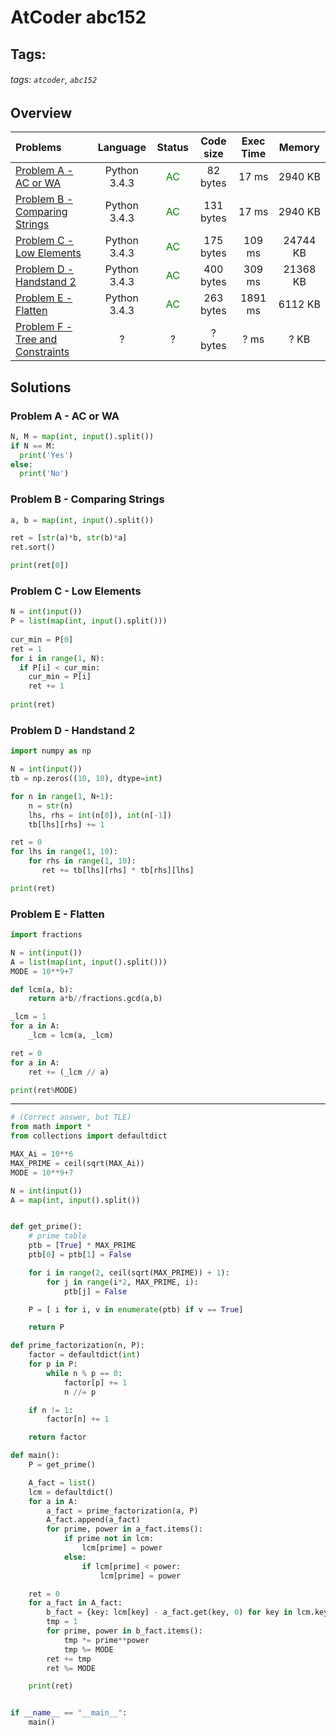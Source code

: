 # AtCoder abc152

## Tags:
###### tags: `atcoder`, `abc152`

## Overview
| Problems | Language  | Status | Code size | Exec Time | Memory |  
| :-------- | :--------: | :--------: | :--------: | :--------: | :--------: |
| [Problem A - AC or WA](https://atcoder.jp/contests/abc152/tasks/abc152_a) | Python 3.4.3 | <span style="color:green">AC</span> |   82 bytes |  17 ms | 2940  KB |
| [Problem B - Comparing Strings](https://atcoder.jp/contests/abc152/tasks/abc152_b) | Python 3.4.3 | <span style="color:green">AC</span> |   131 bytes |  17  ms | 2940 KB |
| [Problem C - Low Elements](https://atcoder.jp/contests/abc152/tasks/abc152_c) | Python 3.4.3 | <span style="color:green">AC</span> |   175 bytes |   109 ms | 24744  KB |
| [Problem D - Handstand 2](https://atcoder.jp/contests/abc152/tasks/abc152_d) | Python 3.4.3 | <span style="color:green">AC</span> |  400 bytes | 309 ms |  21368 KB |
| [Problem E - Flatten](https://atcoder.jp/contests/abc152/tasks/abc152_e) | Python 3.4.3 | <span style="color:green"> AC </span> | 263 bytes | 1891 ms | 6112 KB |
| [Problem F - Tree and Constraints](https://atcoder.jp/contests/abc152/tasks/abc152_f) | ? | ? | ? bytes | ? ms | ? KB |


## Solutions
### Problem A - AC or WA 
```python
N, M = map(int, input().split())
if N == M:
  print('Yes')
else:
  print('No')
```

### Problem B - Comparing Strings 
```python
a, b = map(int, input().split())

ret = [str(a)*b, str(b)*a]
ret.sort()

print(ret[0])
```

### Problem C - Low Elements 
```python
N = int(input())
P = list(map(int, input().split()))
 
cur_min = P[0]
ret = 1
for i in range(1, N):
  if P[i] < cur_min:
    cur_min = P[i]
    ret += 1
 
print(ret)
```

### Problem D - Handstand 2 
```python
import numpy as np

N = int(input())
tb = np.zeros((10, 10), dtype=int)

for n in range(1, N+1):
    n = str(n)
    lhs, rhs = int(n[0]), int(n[-1])
    tb[lhs][rhs] += 1

ret = 0
for lhs in range(1, 10):
    for rhs in range(1, 10):
       ret += tb[lhs][rhs] * tb[rhs][lhs]

print(ret) 
```

### Problem E - Flatten
```python
import fractions 

N = int(input())
A = list(map(int, input().split()))
MODE = 10**9+7

def lcm(a, b):
    return a*b//fractions.gcd(a,b)

_lcm = 1
for a in A:
    _lcm = lcm(a, _lcm)

ret = 0
for a in A:
    ret += (_lcm // a)

print(ret%MODE)
```

---

```python
# (Correct answer, but TLE) 
from math import *
from collections import defaultdict

MAX_Ai = 10**6
MAX_PRIME = ceil(sqrt(MAX_Ai))
MODE = 10**9+7

N = int(input())
A = map(int, input().split())


def get_prime():
    # prime table
    ptb = [True] * MAX_PRIME
    ptb[0] = ptb[1] = False

    for i in range(2, ceil(sqrt(MAX_PRIME)) + 1):
        for j in range(i*2, MAX_PRIME, i):
            ptb[j] = False

    P = [ i for i, v in enumerate(ptb) if v == True]

    return P

def prime_factorization(n, P):
    factor = defaultdict(int)
    for p in P:
        while n % p == 0:
            factor[p] += 1
            n //= p

    if n != 1:
        factor[n] += 1

    return factor

def main():
    P = get_prime()    

    A_fact = list()
    lcm = defaultdict()
    for a in A:
        a_fact = prime_factorization(a, P)
        A_fact.append(a_fact)
        for prime, power in a_fact.items():
            if prime not in lcm:
                lcm[prime] = power
            else:
                if lcm[prime] < power:
                    lcm[prime] = power

    ret = 0
    for a_fact in A_fact:
        b_fact = {key: lcm[key] - a_fact.get(key, 0) for key in lcm.keys()}
        tmp = 1
        for prime, power in b_fact.items():
            tmp *= prime**power
            tmp %= MODE
        ret += tmp
        ret %= MODE

    print(ret)


if __name__ == "__main__":
    main()
```
